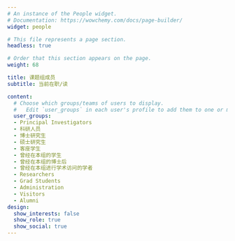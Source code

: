 ```yaml
---
# An instance of the People widget.
# Documentation: https://wowchemy.com/docs/page-builder/
widget: people

# This file represents a page section.
headless: true

# Order that this section appears on the page.
weight: 68

title: 课题组成员
subtitle: 当前在职/读

content:
  # Choose which groups/teams of users to display.
  #   Edit `user_groups` in each user's profile to add them to one or more of these groups.
  user_groups:
  - Principal Investigators
  - 科研人员
  - 博士研究生
  - 硕士研究生
  - 客座学生
  - 曾经在本组的学生
  - 曾经在本组的博士后
  - 曾经在本组进行学术访问的学者
  - Researchers
  - Grad Students
  - Administration
  - Visitors
  - Alumni
design:
  show_interests: false
  show_role: true
  show_social: true
---
```

